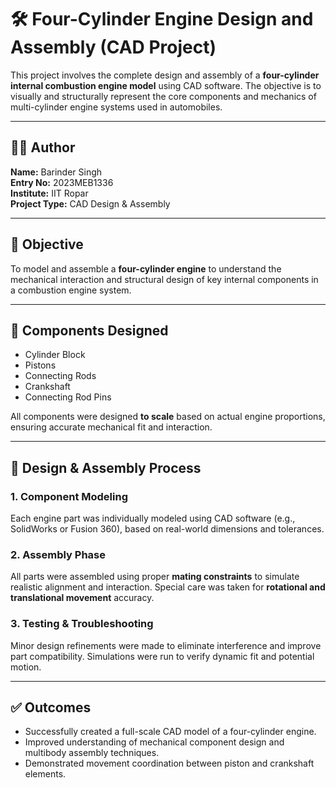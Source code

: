 # 🛠️ Four-Cylinder Engine Design and Assembly (CAD Project)

This project involves the complete design and assembly of a **four-cylinder internal combustion engine model** using CAD software. The objective is to visually and structurally represent the core components and mechanics of multi-cylinder engine systems used in automobiles.

---

## 👨‍💻 Author  
**Name:** Barinder Singh  
**Entry No:** 2023MEB1336  
**Institute:** IIT Ropar  
**Project Type:** CAD Design & Assembly

---

## 🎯 Objective

To model and assemble a **four-cylinder engine** to understand the mechanical interaction and structural design of key internal components in a combustion engine system.

---

## 🧩 Components Designed

- Cylinder Block  
- Pistons  
- Connecting Rods  
- Crankshaft  
- Connecting Rod Pins  

All components were designed **to scale** based on actual engine proportions, ensuring accurate mechanical fit and interaction.

---

## 🔧 Design & Assembly Process

### 1. Component Modeling  
Each engine part was individually modeled using CAD software (e.g., SolidWorks or Fusion 360), based on real-world dimensions and tolerances.

### 2. Assembly Phase  
All parts were assembled using proper **mating constraints** to simulate realistic alignment and interaction. Special care was taken for **rotational and translational movement** accuracy.

### 3. Testing & Troubleshooting  
Minor design refinements were made to eliminate interference and improve part compatibility. Simulations were run to verify dynamic fit and potential motion.

---

## ✅ Outcomes

- Successfully created a full-scale CAD model of a four-cylinder engine.  
- Improved understanding of mechanical component design and multibody assembly techniques.  
- Demonstrated movement coordination between piston and crankshaft elements.

